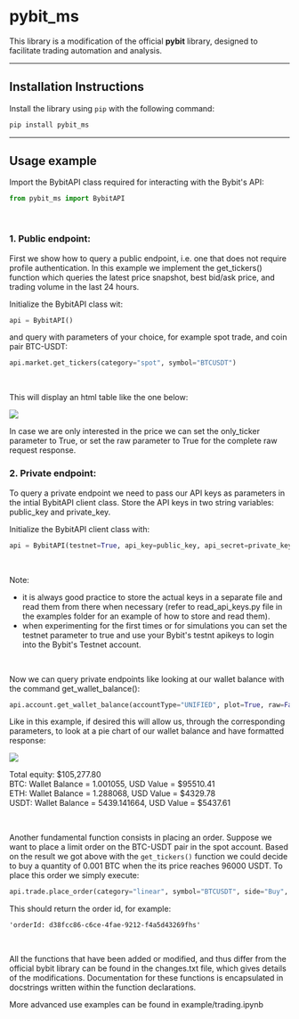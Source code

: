 # pybit_ms

This library is a modification of the official **pybit** library, designed to facilitate trading automation and analysis.

---

## Installation Instructions

Install the library using `pip` with the following command:

```bash
pip install pybit_ms
```

---

## Usage example

Import the BybitAPI class required for interacting with the Bybit's API:

```python
from pybit_ms import BybitAPI    
```    

<br>

### 1. Public endpoint:


First we show how to query a public endpoint, i.e. one that does not require profile authentication. In this example we implement the get_tickers() function which queries the latest price snapshot, best bid/ask price, and trading volume in the last 24 hours.

Initialize the BybitAPI class wit:

```python
api = BybitAPI()
```

and query with parameters of your choice, for example spot trade, and coin pair BTC-USDT:

```python
api.market.get_tickers(category="spot", symbol="BTCUSDT")
```
<br>

This will display an html table like the one below:

![](/images/html.png)

In case we are only interested in the price we can set the only_ticker parameter to True, or set the raw parameter to True for the complete raw request response.



### 2. Private endpoint:

To query a private endpoint we need to pass our API keys as parameters in the intial BybitAPI client class. Store the API keys in two string variables: public_key and private_key.

Initialize the BybitAPI client class with:

```python
api = BybitAPI(testnet=True, api_key=public_key, api_secret=private_key)
```

<br>

Note: 
* it is always good practice to store the actual keys in a separate file and read them from there when necessary (refer to read_api_keys.py file in the examples folder for an example of how to store and read them).
* when experimenting for the first times or for simulations you can set the testnet parameter to true and use your Bybit's testnt apikeys to login into the Bybit's Testnet account. 

<br>

Now we can query private endpoints like looking at our wallet balance with the command get_wallet_balance():

```python
api.account.get_wallet_balance(accountType="UNIFIED", plot=True, raw=False)
```

Like in this example, if desired this will allow us, through the corresponding parameters, to look at a pie chart of our wallet balance and have formatted response:

![](/images/wellet_distribution.png)

Total equity: $105,277.80 <br>
BTC: Wallet Balance = 1.001055, USD Value = $95510.41 <br>
ETH: Wallet Balance = 1.288068, USD Value = $4329.78 <br>
USDT: Wallet Balance = 5439.141664, USD Value = $5437.61 <br>

<br>

Another fundamental function consists in placing an order. Suppose we want to place a limit order on the BTC-USDT pair in the spot account. Based on the result we got above with the ```get_tickers()``` function we could decide to buy a quantity of 0.001 BTC when the its price reaches 96000 USDT. To place this order we simply execute:

```python
api.trade.place_order(category="linear", symbol="BTCUSDT", side="Buy", order_type="limit", qty=0.001, price="96000")
```

This should return the order id, for example:
```
'orderId: d38fcc86-c6ce-4fae-9212-f4a5d43269fhs'
```

<br>

All the functions that have been added or modified, and thus differ from the official bybit library can be found in the changes.txt file, which gives details of the modifications. Documentation for these functions is encapsulated in docstrings written within the function declarations.

More advanced use examples can be found in example/trading.ipynb
